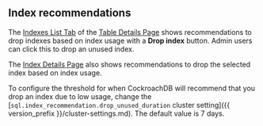 ## Index recommendations

The [Indexes List Tab](#indexes-list-tab) of the [Table Details Page](#table-details-page) shows recommendations to drop indexes based on index usage with a **Drop index** button. Admin users can click this to drop an unused index.

The [Index Details Page](#index-details-page) also shows recommendations to drop the selected index based on index usage.

To configure the threshold for when CockroachDB will recommend that you drop an index due to low usage, change the [`sql.index_recommendation.drop_unused_duration` cluster setting]({{ version_prefix }}/cluster-settings.md). The default value is 7 days.

